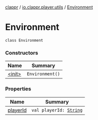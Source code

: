 [clappr](../../index.md) / [io.clappr.player.utils](../index.md) / [Environment](./index.md)

# Environment

`class Environment`

### Constructors

| Name | Summary |
|---|---|
| [&lt;init&gt;](-init-.md) | `Environment()` |

### Properties

| Name | Summary |
|---|---|
| [playerId](player-id.md) | `val playerId: `[`String`](https://kotlinlang.org/api/latest/jvm/stdlib/kotlin/-string/index.html) |
